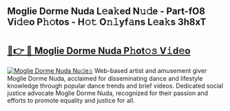 ## Moglie Dorme Nuda L𝚎a𝚔ed N𝚞𝚍e - Part-fO8 Vi𝚍𝚎o P𝚑𝚘tos - H𝚘𝚝 O𝚗𝚕yf𝚊ns L𝚎a𝚔s 3h8xT

# <h2><a href="http://kfcbz5k.oniu.top/?m=Moglie+Dorme+Nuda">🔗👉 🔴 Moglie Dorme Nuda P𝚑ot𝚘𝚜 V𝚒d𝚎o</a></h2>

[![Moglie Dorme Nuda Nu𝚍e𝚜](https://i.imgur.com/0qMVB7G.gif)](http://kfcbz5k.oniu.top/?m=Moglie+Dorme+Nuda)
Web-based artist and amusement giver Moglie Dorme Nuda, acclaimed for disseminating dance and lifestyle knowledge through popular dance trends and brief videos. Dedicated social justice advocate Moglie Dorme Nuda, recognized for their passion and efforts to promote equality and justice for all.  
